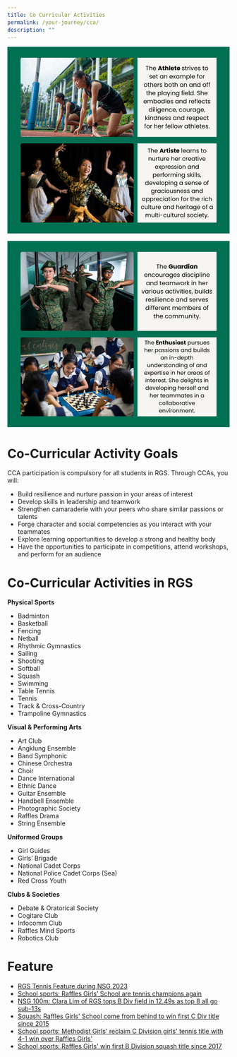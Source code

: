 ```yaml
---
title: Co Curricular Activities
permalink: /your-journey/cca/
description: ""
---
```

![](/images/co%20curricular%20activities1.png)

![](/images/co%20curricular%20activities2.png)

# Co-Curricular Activity Goals
CCA participation is compulsory for all students in RGS. Through CCAs, you will:  
  

*   Build resilience and nurture passion in your areas of interest
*   Develop skills in leadership and teamwork
*   Strengthen camaraderie with your peers who share similar passions or talents
*   Forge character and social competencies as you interact with your teammates
*   Explore learning opportunities to develop a strong and healthy body
*   Have the opportunities to participate in competitions, attend workshops, and perform for an audience

# Co-Curricular Activities in RGS

**Physical Sports**

* Badminton
* Basketball
* Fencing
* Netball
* Rhythmic Gymnastics  
* Sailing
* Shooting
* Softball
* Squash
* Swimming
* Table Tennis
* Tennis
* Track & Cross-Country
* Trampoline Gymnastics

**Visual & Performing Arts**

* Art Club
* Angklung Ensemble
* Band Symphonic
* Chinese Orchestra
* Choir
* Dance International
* Ethnic Dance
* Guitar Ensemble
* Handbell Ensemble
* Photographic Society
* Raffles Drama
* String Ensemble

**Uniformed Groups**

* Girl Guides
* Girls’ Brigade
* National Cadet Corps
* National Police Cadet Corps (Sea)
* Red Cross Youth

**Clubs & Societies**

* Debate & Oratorical Society
* Cogitare Club
* Infocomm Club
* Raffles Mind Sports
* Robotics Club

# Feature

* [RGS Tennis Feature during NSG 2023](https://www.activesgcircle.gov.sg/national-school-games-2023/watch/national-school-games-2023-tennis-profile)
* [School sports: Raffles Girls’ School are tennis champions again](https://www.straitstimes.com/sport/schools/school-sports-raffles-girls-school-are-tennis-champions-again)
* [NSG 100m: Clara Lim of RGS tops B Div field in 12.49s as top 8 all go sub-13s](https://www.redsports.sg/2023/04/30/nsg-100m-clara-lim-rgs/)
* [Squash: Raffles Girls' School come from behind to win first C Div title since 2015](https://www.straitstimes.com/sport/schools/squash-raffles-girls-school-come-from-behind-to-win-first-c-div-title-since-2015)
* [School sports: Methodist Girls' reclaim C Division girls' tennis title with 4-1 win over Raffles Girls'](https://www.straitstimes.com/sport/school-sports-methodist-girls-reclaim-c-division-girls-tennis-title-with-4-1-win-over-raffles-girls)
* [School sports: Raffles Girls' win first B Division squash title since 2017](https://www.straitstimes.com/sport/schools/school-sports-raffles-girls-win-first-b-division-squash-title-since-2017)

